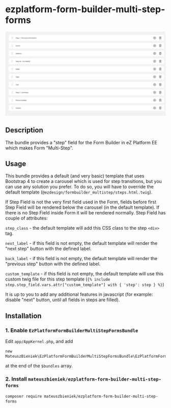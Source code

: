# ezplatform-form-builder-multi-step-forms
![](ezplatform-form-builder-multi-step-forms.gif)
## Description
The bundle provides a "step" field for the Form Builder in eZ Platform EE which makes Form "Multi-Step".

## Usage
This bundle provides a default (and very basic) template that uses Bootstrap 4 to create a carousel which is used for 
step transitions, but you can use any solution you prefer. To do so, you will have to override the default template 
(`@ezdesign/formbuilder_multistep/steps.html.twig`).

If Step Field is not the very first field used in the Form, fields before first Step Field will be rendered below the 
carousel (in the default template). If there is no Step Field inside Form it will be rendered normally.
Step Field has couple of attributes:

`step_class` - the default template will add this CSS class to the step `<div>` tag.

`next_label` - if this field is not empty, the default template will render the "next step" button with the defined 
label.

`back_label` - if this field is not empty, the default template will render the "previous step" button with the defined 
label.

`custom_template` - if this field is not empty, the default template will use this custom twig file for this step 
template (`{% include step.step_field.vars.attr["custom_template"] with { 'step': step } %}`)

It is up to you to add any additional features in javascript (for example: disable "next" button, until all fields in 
steps are filled).

## Installation
### 1. Enable `EzPlatformFormBuilderMultiStepFormsBundle`
Edit `app/AppKernel.php`, and add 
```
new MateuszBieniek\EzPlatformFormBuilderMultiStepFormsBundle\EzPlatformFormBuilderMultiStepFormsBundle(),
```
at the end of the `$bundles` array.
### 2. Install `mateuszbieniek/ezplatform-form-builder-multi-step-forms`
```
composer require mateuszbieniek/ezplatform-form-builder-multi-step-forms
```
